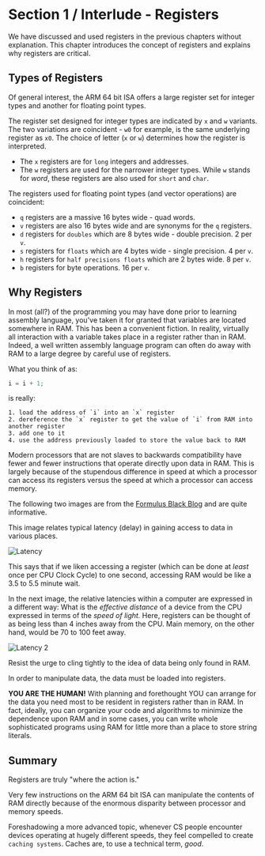 # Section 1 / Interlude - Registers

We have discussed and used registers in the previous chapters without
explanation. This chapter introduces the concept of registers and
explains why registers are critical.

## Types of Registers

Of general interest, the ARM 64 bit ISA offers a large register set for
integer types and another for floating point types.

The register set designed for integer types are indicated by `x` and `w`
variants. The two variations are coincident - `w0` for example, is the
same underlying register as `x0`. The choice of letter (`x` or `w`)
determines how the register is interpreted.

* The `x` registers are for `long` integers and addresses.
* The `w` registers are used for the narrower integer types. While `w`
  stands for *word*, these registers are also used for `short` and 
  `char`.

The registers used for floating point types (and vector operations) are coincident:

* `q` registers are a massive 16 bytes wide - quad words.
* `v` registers are also 16 bytes wide and are synonyms for the `q`
  registers.
* `d` registers for `doubles` which are 8 bytes wide - double precision.
  2 per `v`.
* `s` registers for `floats` which are 4 bytes wide - single precision.
  4 per `v`.
* `h` registers for `half precisions floats` which are 2 bytes wide. 8
  per `v`.
* `b` registers for byte operations. 16 per `v`.

## Why Registers

In most (all?) of the programming you may have done prior to learning assembly language, you've taken it for granted that
variables are located somewhere in RAM. This has been a convenient fiction. In reality, virtually all interaction with a
variable takes place in a register rather than in RAM. Indeed, a well written assembly language program can often do away
with RAM to a large degree by careful use of registers.

What you think of as:

```c++
i = i + 1;
```

is really:

```text
1. load the address of `i` into an `x` register
2. dereference the `x` register to get the value of `i` from RAM into another register
3. add one to it
4. use the address previously loaded to store the value back to RAM 
```

Modern processors that are not slaves to backwards compatibility have fewer and fewer instructions that operate directly upon data in RAM. This is largely because of the stupendous difference in speed at which a processor can access its registers versus the speed at which a processor can access memory.

The following two images are from the [Formulus Black Blog](https://formulusblack.com/blog/compute-performance-distance-of-data-as-a-measure-of-latency/) and are quite informative.

This image relates typical latency (delay) in gaining access to data in various places.

![Latency](./latency.png)

This says that if we liken accessing a register (which can be done at *least* once per CPU Clock Cycle) to one second, accessing RAM would be like a 3.5 to 5.5 minute wait.

In the next image, the relative latencies within a computer are expressed in a different way: What is the *effective distance* of a device from the CPU expressed in terms of the *speed of light.* Here, registers can be thought of as being less than 4 inches away from the CPU. Main memory, on the other hand, would be 70 to 100 feet away.

![Latency 2](./latency2.png)

Resist the urge to cling tightly to the idea of data being only found in RAM.

In order to manipulate data, the data must be loaded into registers.

**YOU ARE THE HUMAN!** With planning and forethought YOU can arrange for the data you need most to be resident in registers rather than in RAM. In fact, ideally, you can organize your code and algorithms to minimize the dependence upon RAM and in some cases, you can write whole sophisticated programs using RAM for little more than a place to store string literals.

## Summary

Registers are truly "where the action is."

Very few instructions on the ARM 64 bit ISA can manipulate the contents of RAM directly because of the enormous disparity between processor and memory speeds.

Foreshadowing a more advanced topic, whenever CS people encounter devices operating at hugely different speeds, they feel compelled to create `caching systems`. Caches are, to use a technical term, *good*.
